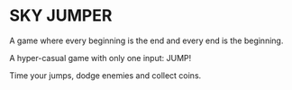 # SKY JUMPER

A game where every beginning is the end and every end is the beginning.

A hyper-casual game with only one input: JUMP!

Time your jumps, dodge enemies and collect coins.

